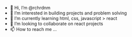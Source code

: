 - 👋 Hi, I’m @rchrdnm
- 👀 I’m interested in building projects and problem solving
- 🌱 I’m currently learning html, css, javascript > react
- 💞️ I’m looking to collaborate on react projects
- 📫 How to reach me ...

<!---
rchrdnm/rchrdnm is a ✨ special ✨ repository because its `README.md` (this file) appears on your GitHub profile.
You can click the Preview link to take a look at your changes.
--->
